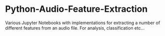 # Python-Audio-Feature-Extraction
Various Jupyter Notebooks with implementations for extracting a number of different features from an audio file. For analysis, classification etc...
